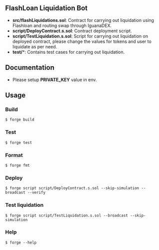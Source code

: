 ## FlashLoan Liquidation Bot

-   **src/flashLiquidations.sol**: Contract for carrying out liquidation using Flashloan and routing swap through IguanaDEX.
-   **script/DeployContract.s.sol**: Contract deployment script.
-   **script/TestLiquidation.s.sol**: Script for carrying out liquidation on deployed contract, please change the values for tokens and user to liquidate as per need.
-   **test/***: Contains test cases for carrying out liquidation.

## Documentation

- Please setup **PRIVATE_KEY** value in env.

## Usage

### Build

```shell
$ forge build
```

### Test

```shell
$ forge test
```

### Format

```shell
$ forge fmt
```

### Deploy

```shell
$ forge script script/DeployContract.s.sol --skip-simulation --broadcast --verify
```

### Test liquidation

```shell
$ forge script script/TestLiquidation.s.sol --broadcast --skip-simulation
```

### Help

```shell
$ forge --help
```
